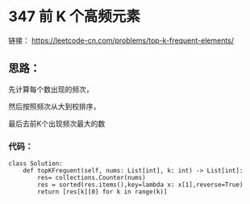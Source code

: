 # 347 前 K 个高频元素 

链接： https://leetcode-cn.com/problems/top-k-frequent-elements/ 


## 思路：

先计算每个数出现的频次，

然后按照频次从大到校排序，

最后去前K个出现频次最大的数

### 代码：

```
class Solution:
    def topKFrequent(self, nums: List[int], k: int) -> List[int]:
        res= collections.Counter(nums)
        res = sorted(res.items(),key=lambda x: x[1],reverse=True)
        return [res[k][0] for k in range(k)]

```